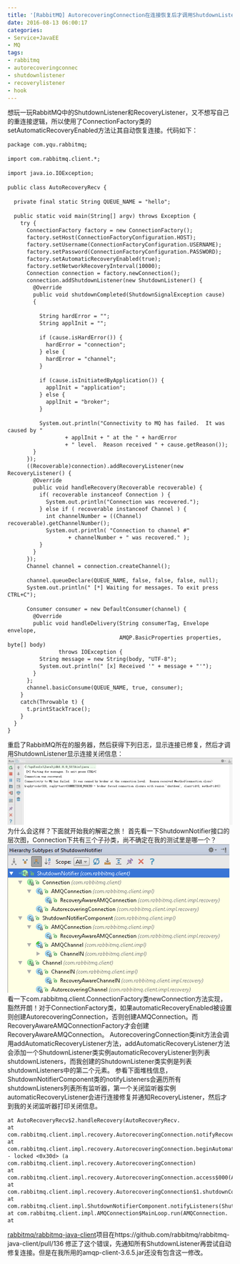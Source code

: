 ```yaml
---
title: '[RabbitMQ] AutorecoveringConnection在连接恢复后才调用ShutdownListener'
date: 2016-08-13 06:00:17
categories: 
- Service+JavaEE
- MQ
tags: 
- rabbitmq
- autorecoveringconnec
- shutdownlistener
- recoverylistener
- hook
---
```

想玩一玩RabbitMQ中的ShutdownListener和RecoveryListener，又不想写自己的重连接逻辑，所以使用了ConnectionFactory类的setAutomaticRecoveryEnabled方法让其自动恢复连接。代码如下：
```
package com.yqu.rabbitmq;

import com.rabbitmq.client.*;

import java.io.IOException;

public class AutoRecoveryRecv {

  private final static String QUEUE_NAME = "hello";

  public static void main(String[] argv) throws Exception {
    try {
      ConnectionFactory factory = new ConnectionFactory();
      factory.setHost(ConnectionFactoryConfiguration.HOST);
      factory.setUsername(ConnectionFactoryConfiguration.USERNAME);
      factory.setPassword(ConnectionFactoryConfiguration.PASSWORD);
      factory.setAutomaticRecoveryEnabled(true);
      factory.setNetworkRecoveryInterval(10000);
      Connection connection = factory.newConnection();
      connection.addShutdownListener(new ShutdownListener() {
        @Override
        public void shutdownCompleted(ShutdownSignalException cause)
        {

          String hardError = "";
          String applInit = "";

          if (cause.isHardError()) {
            hardError = "connection";
          } else {
            hardError = "channel";
          }

          if (cause.isInitiatedByApplication()) {
            applInit = "application";
          } else {
            applInit = "broker";
          }

          System.out.println("Connectivity to MQ has failed.  It was caused by "
                  + applInit + " at the " + hardError
                  + " level.  Reason received " + cause.getReason());
        }
      });
      ((Recoverable)connection).addRecoveryListener(new RecoveryListener() {
        @Override
        public void handleRecovery(Recoverable recoverable) {
          if( recoverable instanceof Connection ) {
            System.out.println("Connection was recovered.");
          } else if ( recoverable instanceof Channel ) {
            int channelNumber = ((Channel) recoverable).getChannelNumber();
            System.out.println( "Connection to channel #" 
                   + channelNumber + " was recovered." );
          }
        }
      });
      Channel channel = connection.createChannel();

      channel.queueDeclare(QUEUE_NAME, false, false, false, null);
      System.out.println(" [*] Waiting for messages. To exit press CTRL+C");

      Consumer consumer = new DefaultConsumer(channel) {
        @Override
        public void handleDelivery(String consumerTag, Envelope envelope,
                                   AMQP.BasicProperties properties, byte[] body)
                throws IOException {
          String message = new String(body, "UTF-8");
          System.out.println(" [x] Received '" + message + "'");
        }
      };
      channel.basicConsume(QUEUE_NAME, true, consumer);
    }
    catch(Throwable t) {
      t.printStackTrace();
    }
  }
}
```

重启了RabbitMQ所在的服务器，然后获得下列日志，显示连接已修复，然后才调用ShutdownListener显示连接关闭信息：![[RabbitMQ] AutorecoveringConnection在连接恢复后才调用ShutdownListener](/images/2016/8/0026uWfMzy75YP4pM7I36.jpg)
为什么会这样？下面就开始我的解密之旅！
首先看一下ShutdownNotifier接口的层次图，Connection下共有三个子孙类，尚不确定在我的测试里是哪一个？
![[RabbitMQ] AutorecoveringConnection在连接恢复后才调用ShutdownListener](/images/2016/8/0026uWfMzy75YSEzBzG60.png) 看一下com.rabbitmq.client.ConnectionFactory类newConnection方法实现，豁然开朗！对于ConnectionFactory类，如果automaticRecoveryEnabled被设置则创建AutorecoveringConnection，否则创建AMQConnection。而RecoveryAwareAMQConnectionFactory才会创建RecoveryAwareAMQConnection。
AutorecoveringConnection类init方法会调用addAutomaticRecoveryListener方法，addAutomaticRecoveryListener方法会添加一个ShutdownListener类实例automaticRecoveryListener到列表shutdownListeners，而我创建的ShutdownListener类实例是列表shutdownListeners中的第二个元素。
参看下面堆栈信息，ShutdownNotifierComponent类的notifyListeners会遍历所有shutdownListeners列表所有监听器，第一个关闭监听器实例automaticRecoveryListener会进行连接修复并通知RecoveryListener，然后才到我的关闭监听器打印关闭信息。
```
at AutoRecoveryRecv$2.handleRecovery(AutoRecoveryRecv.
at com.rabbitmq.client.impl.recovery.AutorecoveringConnection.notifyRecoveryListeners(AutorecoveringConnection.
at com.rabbitmq.client.impl.recovery.AutorecoveringConnection.beginAutomaticRecovery(AutorecoveringConnection.
- locked <0x30d> (a com.rabbitmq.client.impl.recovery.AutorecoveringConnection)
at com.rabbitmq.client.impl.recovery.AutorecoveringConnection.access$000(AutorecoveringConnection.
at com.rabbitmq.client.impl.recovery.AutorecoveringConnection$1.shutdownCompleted(AutorecoveringConnection.
at com.rabbitmq.client.impl.ShutdownNotifierComponent.notifyListeners(ShutdownNotifierComponent.
at com.rabbitmq.client.impl.AMQConnection$MainLoop.run(AMQConnection.
at 
```
[rabbitmq/rabbitmq-java-client](https://github.com/rabbitmq/rabbitmq-java-client)项目在https://github.com/rabbitmq/rabbitmq-java-client/pull/136 修正了这个错误，先通知所有ShutdownListener再尝试自动修复连接。但是在我所用的amqp-client-3.6.5.jar还没有包含这一修改。
